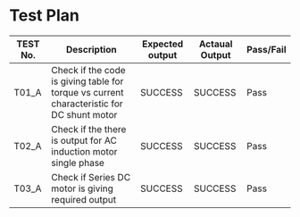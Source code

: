 # Test Plan
| TEST No. | Description | Expected output | Actaual Output | Pass/Fail |
|----------|-------------|-----------------|----------------|-----------|
|   T01_A    | Check if the code is giving table for torque vs current characteristic for DC shunt motor | SUCCESS | SUCCESS | Pass |
|   T02_A   | Check if the there is output for AC induction motor single phase | SUCCESS | SUCCESS | Pass |
|   T03_A    | Check if Series DC motor is giving required output  | SUCCESS | SUCCESS | Pass |

